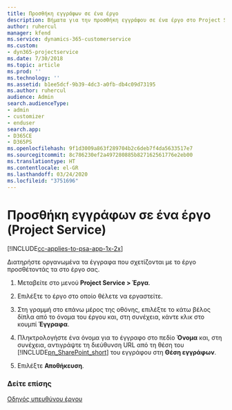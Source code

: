 ```yaml
---
title: Προσθήκη εγγράφων σε ένα έργο
description: Βήματα για την προσθήκη εγγράφου σε ένα έργο στο Project Service
author: ruhercul
manager: kfend
ms.service: dynamics-365-customerservice
ms.custom:
- dyn365-projectservice
ms.date: 7/30/2018
ms.topic: article
ms.prod: ''
ms.technology: ''
ms.assetid: b1ee5dcf-9b39-4dc3-a0fb-db4c09d73195
ms.author: ruhercul
audience: Admin
search.audienceType:
- admin
- customizer
- enduser
search.app:
- D365CE
- D365PS
ms.openlocfilehash: 9f1d3009a863f289704b2c6deb7f4da5633517e7
ms.sourcegitcommit: 8c786230ef2a497280885b827162561776e2eb00
ms.translationtype: HT
ms.contentlocale: el-GR
ms.lasthandoff: 03/24/2020
ms.locfileid: "3751696"
---
```

# <a name="add-documents-to-a-project-project-service"></a>Προσθήκη εγγράφων σε ένα έργο (Project Service)

[!INCLUDE[cc-applies-to-psa-app-1x-2x](../includes/cc-applies-to-psa-app-1x-2x.md)]

Διατηρήστε οργανωμένα τα έγγραφα που σχετίζονται με το έργο προσθέτοντάς τα στο έργο σας.  
  
1. Μεταβείτε στο μενού **Project Service > Έργα**.  
  
2. Επιλέξτε το έργο στο οποίο θέλετε να εργαστείτε.  
  
3. Στη γραμμή στο επάνω μέρος της οθόνης, επιλέξτε το κάτω βέλος δίπλα από το όνομα του έργου και, στη συνέχεια, κάντε κλικ στο κουμπί **Έγγραφα**.  
  
4. Πληκτρολογήστε ένα όνομα για το έγγραφο στο πεδίο **Όνομα** και, στη συνέχεια, αντιγράψτε τη διεύθυνση URL από τη θέση του [!INCLUDE[pn_SharePoint_short](../includes/pn-sharepoint-short.md)] του εγγράφου στη **Θέση εγγράφων**.  
  
5. Επιλέξτε **Αποθήκευση**.  
  
### <a name="see-also"></a>Δείτε επίσης  
 [Οδηγός υπευθύνου έργου](../project-service/project-manager-guide.md)
